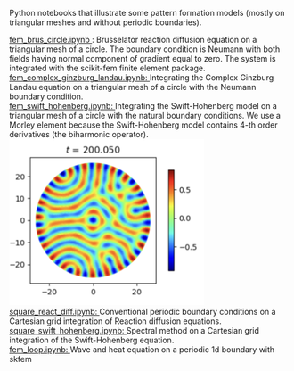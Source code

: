 Python notebooks that illustrate some pattern formation models (mostly on triangular meshes and without periodic boundaries).

<a href="https://github.com/aquillen/Pattern_Formation_FEM/blob/main/fem_brus_circle.ipynb"> 
fem_brus_circle.ipynb </a>: Brusselator reaction diffusion equation on a triangular mesh of a circle.  The boundary condition is Neumann with both fields having normal component of gradient equal to zero. The system is integrated with the scikit-fem finite element package. 


<a href="https://github.com/aquillen/Pattern_Formation_FEM/blob/main/fem_complex_ginzburg_landau.ipynb">
fem_complex_ginzburg_landau.ipynb: </a> Integrating the Complex Ginzburg Landau equation on a triangular mesh of a circle with the Neumann boundary condition. 


<br>
<a href="https://github.com/aquillen/Pattern_Formation_FEM/blob/main/fem_swift_hohenberg.ipynb">
fem_swift_hohenberg.ipynb: </a> Integrating the Swift-Hohenberg model on a triangular mesh of a circle with the natural boundary conditions.  We use a Morley element because the Swift-Hohenberg model contains 4-th order derivatives (the biharmonic operator). 

<img title="Swift-Hohenberg" alt="Alt text" src="/swift_ho_circle_mesh.png" width="350">

<br>
<a href="https://github.com/aquillen/Pattern_Formation_FEM/blob/main/square_react_dif.ipynb">
square_react_diff.ipynb: </a> Conventional periodic boundary conditions on a Cartesian grid integration of Reaction diffusion equations.



<br>
<a href="https://github.com/aquillen/Pattern_Formation_FEM/blob/main/square_swift_hohenberg.ipynb">
square_swift_hohenberg.ipynb: </a> Spectral method on a Cartesian grid integration of the Swift-Hohenberg equation. 

<br>
<a href="https://github.com/aquillen/Pattern_Formation_FEM/blob/main/fem_loop.ipynb"> fem_loop.ipynb: </a>
Wave and heat equation on a periodic 1d boundary with skfem

